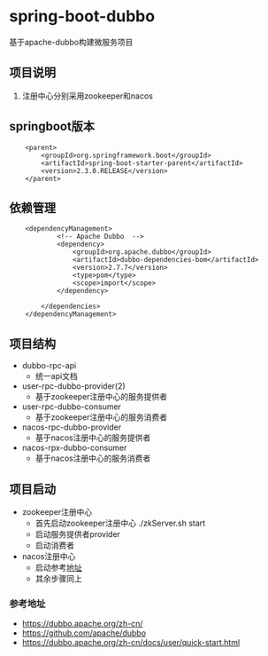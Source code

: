 # spring-boot-dubbo
基于apache-dubbo构建微服务项目

## 项目说明
1. 注册中心分别采用zookeeper和nacos

## springboot版本
~~~
    <parent>
        <groupId>org.springframework.boot</groupId>
        <artifactId>spring-boot-starter-parent</artifactId>
        <version>2.3.0.RELEASE</version>
    </parent>
~~~
## 依赖管理
~~~
    <dependencyManagement>
            <!-- Apache Dubbo  -->
            <dependency>
                <groupId>org.apache.dubbo</groupId>
                <artifactId>dubbo-dependencies-bom</artifactId>
                <version>2.7.7</version>
                <type>pom</type>
                <scope>import</scope>
            </dependency>

        </dependencies>
    </dependencyManagement>
~~~

## 项目结构
* dubbo-rpc-api
    - 统一api文档
* user-rpc-dubbo-provider(2)
    - 基于zookeeper注册中心的服务提供者
* user-rpc-dubbo-consumer
    - 基于zookeeper注册中心的服务消费者
* nacos-rpc-dubbo-provider
    - 基于nacos注册中心的服务提供者
* nacos-rpx-dubbo-consumer
    - 基于nacos注册中心的服务消费者
    
## 项目启动
* zookeeper注册中心
    - 首先启动zookeeper注册中心 ./zkServer.sh start
    - 启动服务提供者provider
    - 启动消费者
* nacos注册中心
    - 启动参考[地址](https://github.com/tianwamg/spring-cloud-alibaba)
    - 其余步骤同上
### 参考地址
* https://dubbo.apache.org/zh-cn/
* https://github.com/apache/dubbo
* https://dubbo.apache.org/zh-cn/docs/user/quick-start.html